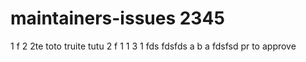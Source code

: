 # maintainers-issues 2345
1
f
2
2te
toto truite tutu
2
f
1
1
3
1
fds
fdsfds
a
b
a
fdsfsd
pr to approve
